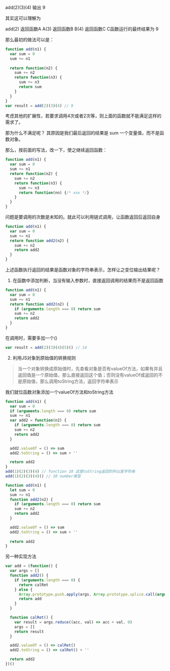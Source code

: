 add(2)(3)(4) 输出 9

其实这可以理解为 

add(2) 返回函数A 
A(3) 返回函数B
B(4) 返回函数C 
C函数运行的最终结果为 9

那么最初的做法可以是：

```js
function add(n1) {
  var sum = 0
  sum += n1
  
  return function(n2) {
    sum += n2
    return function(n3) {
      sum += n3
      return sum
    }
  }
}
var result = add(2)(3)(4) // 9
```

考虑其他的扩展性，若要求调用4次或者2次等，则上面的函数就不能满足这样的需求了。

那为什么不满足呢？ 其原因是我们最后返回的结果是 sum 一个变量值，而不是函数对象。

那么，按前面的写法，改一下，使之继续返回函数：

```js
function add(n1) {
  var sum = 0
  sum += n1
  return function(n2) {
    sum += n2
    return function(n3) {
      sum += n3
      return function(nn) {/* xxx */}
    }
  }
}
```

问题是要调用的次数是未知的。就此可以利用链式调用，让函数返回后返回自身

```js
function add(n1) {
  var sum = 0
  sum += n1
  return function add2(n2) {
    sum += n2
    return add2
  }
}
```

上述函数执行返回的结果是函数对象的字符串表示，怎样让之变位输出结果呢？

1. 在函数中添加判断，当没有输入参数时，直接返回调用的结果而不是返回函数

```js
function add(n1) {
  var sum = 0
  sum += n1
  return function add2(n2) {
    if (arguments.length === 0) return sum
    sum += n2
    return add2
  }
}
```

在调用时，需要多加一个()

```js
var result = add(2)(3)(4)(5)() // 14
```

2. 利用JS对象到原始值的转换规则

> 当一个对象转换成原始值时，先查看对象是否有valueOf方法，如果有并且返回值是一个原始值，那么直接返回这个值；否则没有valueOf或返回的不是原始值，那么调用toString方法，返回字符串表示

我们就位函数对象添加一个valueOf方法和toString方法

```js
function add(n1) {
  var sum = 0
  if (arguments.length === 0) return sum
  sum += n1
  var add2 = function(n2) {
    if (arguments.length === 0) return sum
    sum += n2
    return add2
  }

  add2.valueOf = () => sum
  add2.toString = () => sum + ''

  return add2
}
add(1)(2)(3)(4) // function 10 这是toString返回的所以是字符串
add(1)(2)(3)(4)() // 10 number类型
```

```js
function add(n1) {
  let sum = 0
  sum += n1
  function add2(n2) {
    if (arguments.length === 0) return sum
    sum += n2
    return add2
  }

  add2.valueOf = () => sum
  add2.toString = () => sum + ''
  
  return add2
}
```

另一种实现方法

```js
var add = (function() {
  var args = []
  function add2() {
    if (arguments.length === 0) {
      return calRet
    } else {
      Array.prototype.push.apply(args, Array.prototype.splice.call(arguments, 0))
      return add
    }
  }

  function calRet() {
    var result = args.reduce((acc, val) => acc + val, 0)
    args = []
    return result
  }

  add2.valueOf = () => calRet()
  add2.toString = () => calRet() + ''

  return add2
})()
```

